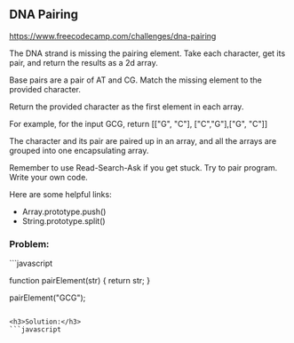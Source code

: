 <h2>DNA Pairing</h2>

https://www.freecodecamp.com/challenges/dna-pairing

The DNA strand is missing the pairing element. Take each character, get its pair, and return the results as a 2d array.

Base pairs are a pair of AT and CG. Match the missing element to the provided character.

Return the provided character as the first element in each array.

For example, for the input GCG, return [["G", "C"], ["C","G"],["G", "C"]]

The character and its pair are paired up in an array, and all the arrays are grouped into one encapsulating array.

Remember to use Read-Search-Ask if you get stuck. Try to pair program. Write your own code.

Here are some helpful links:

- Array.prototype.push()
- String.prototype.split()

<h3>Problem:</h3>
```javascript

function pairElement(str) {
  return str;
}

pairElement("GCG");

```

<h3>Solution:</h3>
```javascript

```
